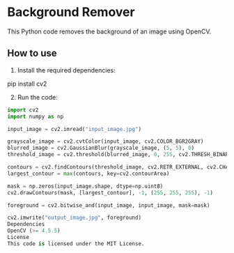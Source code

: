 # Background Remover

This Python code removes the background of an image using OpenCV.

## How to use

1. Install the required dependencies:

pip install cv2


2. Run the code:

```python
import cv2
import numpy as np

input_image = cv2.imread("input_image.jpg")

grayscale_image = cv2.cvtColor(input_image, cv2.COLOR_BGR2GRAY)
blurred_image = cv2.GaussianBlur(grayscale_image, (5, 5), 0)
threshold_image = cv2.threshold(blurred_image, 0, 255, cv2.THRESH_BINARY_INV + cv2.THRESH_OTSU)[1]

contours = cv2.findContours(threshold_image, cv2.RETR_EXTERNAL, cv2.CHAIN_APPROX_SIMPLE)[0]
largest_contour = max(contours, key=cv2.contourArea)

mask = np.zeros(input_image.shape, dtype=np.uint8)
cv2.drawContours(mask, [largest_contour], -1, (255, 255, 255), -1)

foreground = cv2.bitwise_and(input_image, input_image, mask=mask)

cv2.imwrite("output_image.jpg", foreground)
Dependencies
OpenCV (>= 4.5.5)
License
This code is licensed under the MIT License.

